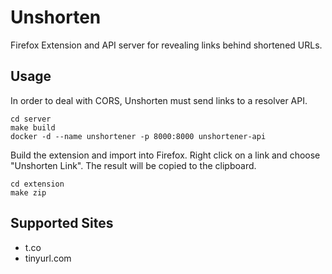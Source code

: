 # Unshorten
Firefox Extension and API server for revealing links behind shortened URLs.

## Usage
In order to deal with CORS, Unshorten must send links to a resolver API. 

```shell
cd server
make build
docker -d --name unshortener -p 8000:8000 unshortener-api
```

Build the extension and import into Firefox. Right click on a link and choose 
"Unshorten Link". The result will be copied to the clipboard.

```shell
cd extension
make zip
```

## Supported Sites
- t.co
- tinyurl.com

